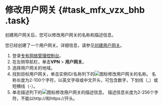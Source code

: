 # 修改用户网关 {#task_mfx_vzx_bhb .task}

创建用户网关后，您可以修改用户网关的名称和描述信息。

您已经创建了一个用户网关。详细信息，请参见[创建用户网关](intl.zh-CN/用户指南/配置IPsec-VPN/管理用户网关/创建用户网关.md#)。

1.  登录[专有网络管理控制台](https://vpcnext.console.aliyun.com/nat/)。
2.  在左侧导航栏，单击**VPN** \> **用户网关**。
3.  选择用户网关的地域。
4.  找到目标用户网关，单击实例ID/名称列下的![](http://static-aliyun-doc.oss-cn-hangzhou.aliyuncs.com/assets/img/136901/155539090440843_zh-CN.png)图标修改用户网关的名称。 名称长度为2-100个字符，以英文字母或中文开头，可包含数字，下划线（\_）或短横线（-）。
5.  单击描述列下的![](http://static-aliyun-doc.oss-cn-hangzhou.aliyuncs.com/assets/img/136901/155539090440843_zh-CN.png)图标修改用户网关的描述信息。 描述信息长度为2-256个字符，不能以http://和https://开头。

